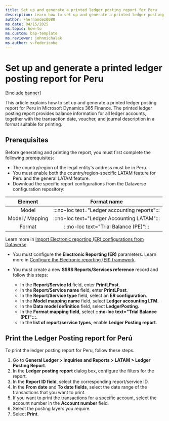 ```yaml
---
title: Set up and generate a printed ledger posting report for Peru
description: Learn how to set up and generate a printed ledger posting report for Peru in Microsoft Dynamics 365 Finance.
author: Fhernandez0088
ms.date: 04/15/2025
ms.topic: how-to
ms.custom: bap-template
ms.reviewer: johnmichalak
ms.author: v-federicohe
---
```


# Set up and generate a printed ledger posting report for Peru

[!include [banner](../../includes/banner.md)]

This article explains how to set up and generate a printed ledger posting report for Peru in Microsoft Dynamics 365 Finance.
The printed ledger posting report provides balance information for all ledger accounts, together with the transaction date, voucher, and journal description in a format suitable for printing.

## Prerequisites
Before generating and printing the report, you must first complete the following prerequisites:
- The country/region of the legal entity's address must be in Peru. 
- You must enable both the country/region-specific LATAM feature for Peru and the general LATAM feature.
- Download the specific report configurations from the Dataverse configuration repository:

| Element |                    Format name                    |
|:-------:|:-------------------------------------------------:|
| Model   | :::no-loc text="Ledger accounting reports":::                               |
| Model / Mapping | :::no-loc text="Ledger Accounting LATAM"::: |
| Format  | :::no-loc text="Trial Balance (PE)":::                   |

Learn more in [Import Electronic reporting (ER) configurations from Dataverse](gsw-import-er-config-dataverse.md).
- You must configure the **Electronic Reporting (ER)** parameters. Learn more in [Configure the Electronic reporting (ER) framework](../../../fin-ops-core/dev-itpro/analytics/electronic-reporting-er-configure-parameters.md).
* You must create a new **SSRS Reports/Services reference** record and follow this steps:
  
  * In the **Report/Service Id** field, enter **PrintLPost**.
  * In the **Report/Service name** field, enter **PrintLPost**.
  * In the **Report/Service type** field, select an **ER configuration**.
  * In the **Model mapping name** field, select **Ledger accounting LTM**.
  * In the **Data model definition** field, select **LedgerPosting**.
  * In the **Format mapping field**, select **:::no-loc text="Trial Balance (PE)":::**.
  * In the **list of report/service types**, enable **Ledger Posting report**.

## Print the Ledger Posting report for Perú
To print the ledger posting report for Peru, follow these steps.
1. Go to **General Ledger > Inquiries and Reports > LATAM > Ledger Posting Report**.
2. In the **Ledger posting report** dialog box, configure the filters for the report.
3. In the **Report ID field**, select the corresponding report/service ID.
4. In the **From date** and **To date fields**, select the date range of the transactions that you want to print.
5. If you want to print the transactions for a specific account, select the account number in the **Account number** field.
6. Select the posting layers you require.
7. Select **Print**.
